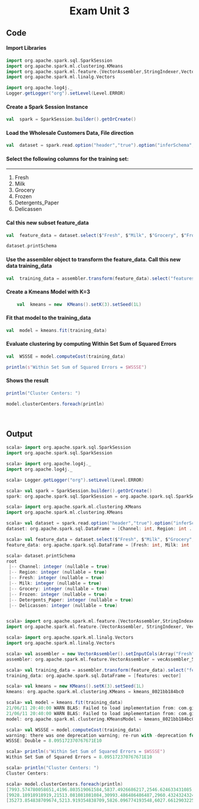 <center><h1>Exam Unit 3</h1></center>

## Code 
#### Import Libraries
```scala
import org.apache.spark.sql.SparkSession
import org.apache.spark.ml.clustering.KMeans
import org.apache.spark.ml.feature.{VectorAssembler,StringIndexer,VectorIndexer,OneHotEncoder}
import org.apache.spark.ml.linalg.Vectors

import org.apache.log4j._
Logger.getLogger("org").setLevel(Level.ERROR)
```

#### Create a Spark Session Instance
```scala
val  spark = SparkSession.builder().getOrCreate()
```

#### Load the Wholesale Customers Data, File direction
```scala
val  dataset = spark.read.option("header","true").option("inferSchema","true").csv("Wholesale_customers_data.csv")
```

#### Select the following columns for the training set:	
***
1. Fresh 
2. Milk
3. Grocery
4. Frozen
5. Detergents_Paper
6. Delicassen
#### Cal this new subset feature_data
```scala
val  feature_data = dataset.select($"Fresh", $"Milk", $"Grocery", $"Frozen", $"Detergents_Paper", $"Delicassen")

dataset.printSchema
```

#### Use the assembler object to transform the feature_data.  Call this new data training_data
```scala
val  training_data = assembler.transform(feature_data).select("features")
```

#### Create a Kmeans Model with K=3
```scala
	val  kmeans = new  KMeans().setK(3).setSeed(1L)
```

#### Fit that model to the training_data
```scala
val  model = kmeans.fit(training_data)
```

#### Evaluate clustering by computing Within Set Sum of Squared Errors
```scala
val  WSSSE = model.computeCost(training_data)

println(s"Within Set Sum of Squared Errors = $WSSSE")
```

#### Shows the result
```scala
println("Cluster Centers: ")

model.clusterCenters.foreach(println)
```
<br>

## Output
```scala
scala> import org.apache.spark.sql.SparkSession
import org.apache.spark.sql.SparkSession

scala> import org.apache.log4j._
import org.apache.log4j._

scala> Logger.getLogger("org").setLevel(Level.ERROR)

scala> val spark = SparkSession.builder().getOrCreate()
spark: org.apache.spark.sql.SparkSession = org.apache.spark.sql.SparkSession@77262e71

scala> import org.apache.spark.ml.clustering.KMeans
import org.apache.spark.ml.clustering.KMeans

scala> val dataset = spark.read.option("header","true").option("inferSchema","true").csv("/home/js/Escritorio/Exam_U3/Wholesale_customers_data.csv")
dataset: org.apache.spark.sql.DataFrame = [Channel: int, Region: int ... 6 more fields]

scala> val feature_data = dataset.select($"Fresh", $"Milk", $"Grocery", $"Frozen", $"Detergents_Paper", $"Delicassen")
feature_data: org.apache.spark.sql.DataFrame = [Fresh: int, Milk: int ... 4 more fields]

scala> dataset.printSchema
root
 |-- Channel: integer (nullable = true)
 |-- Region: integer (nullable = true)
 |-- Fresh: integer (nullable = true)
 |-- Milk: integer (nullable = true)
 |-- Grocery: integer (nullable = true)
 |-- Frozen: integer (nullable = true)
 |-- Detergents_Paper: integer (nullable = true)
 |-- Delicassen: integer (nullable = true)


scala> import org.apache.spark.ml.feature.{VectorAssembler,StringIndexer,VectorIndexer,OneHotEncoder}
import org.apache.spark.ml.feature.{VectorAssembler, StringIndexer, VectorIndexer, OneHotEncoder}

scala> import org.apache.spark.ml.linalg.Vectors
import org.apache.spark.ml.linalg.Vectors

scala> val assembler = new VectorAssembler().setInputCols(Array("Fresh", "Milk", "Grocery", "Frozen", "Detergents_Paper", "Delicassen")).setOutputCol("features")
assembler: org.apache.spark.ml.feature.VectorAssembler = vecAssembler_528b25806063

scala> val training_data = assembler.transform(feature_data).select("features")
training_data: org.apache.spark.sql.DataFrame = [features: vector]

scala> val kmeans = new KMeans().setK(3).setSeed(1L)
kmeans: org.apache.spark.ml.clustering.KMeans = kmeans_8021bb184bc0

scala> val model = kmeans.fit(training_data)
21/06/11 20:40:00 WARN BLAS: Failed to load implementation from: com.github.fommil.netlib.NativeSystemBLAS
21/06/11 20:40:00 WARN BLAS: Failed to load implementation from: com.github.fommil.netlib.NativeRefBLAS
model: org.apache.spark.ml.clustering.KMeansModel = kmeans_8021bb184bc0         

scala> val WSSSE = model.computeCost(training_data)
warning: there was one deprecation warning; re-run with -deprecation for details
WSSSE: Double = 8.095172370767671E10

scala> println(s"Within Set Sum of Squared Errors = $WSSSE")
Within Set Sum of Squared Errors = 8.095172370767671E10

scala> println("Cluster Centers: ")
Cluster Centers: 

scala> model.clusterCenters.foreach(println)
[7993.574780058651,4196.803519061584,5837.4926686217,2546.624633431085,2016.2873900293255,1151.4193548387098]
[9928.18918918919,21513.081081081084,30993.486486486487,2960.4324324324325,13996.594594594595,3772.3243243243246]
[35273.854838709674,5213.919354838709,5826.096774193548,6027.6612903225805,1006.9193548387096,2237.6290322580644]
```